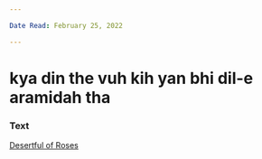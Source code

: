 ```yaml
---

Date Read: February 25, 2022

---
```


# kya din the vuh kih yan bhi dil-e aramidah tha

### Text
[Desertful of Roses](http://www.columbia.edu/itc/mealac/pritchett/00garden/01c/0115/index_0115.html)

